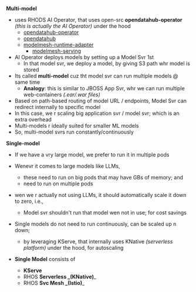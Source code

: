 **Multi-model**

- uses RHODS AI Operator, that uses open-src **opendatahub-operator** _(this is actually the AI Operator)_ under the hood
	- [opendatahub-operator](https://github.com/opendatahub-io/opendatahub-operator)
	- [opendatahub](https://github.com/opendatahub-io)
	- [modelmesh-runtime-adapter](https://github.com/opendatahub-io/modelmesh-runtime-adapter)
		- [modelmesh-serving](https://github.com/kserve/modelmesh-serving)
- AI Operator deploys models by setting up a Model Svr 1st
	- In that model svr, we deploy a model, by giving S3 path whr model is stored
- Its called **multi-model** cuz tht model svr can run multiple models @ same time
	- **Analogy**: this is similar to JBOSS App Svr, whr we can run multiple web-containers  _(.ear/.war files)_
- Based on path-based routing of model URL / endpoints, Model Svr can redirect internally to specific model
- In this case, we r scaling big application svr / model svr; which is an extra overhead
- Multi-models r ideally suited for smaller ML models
- So, multi-model svrs run constantly/continuously


**Single-model**

- If we have a vry large model, we prefer to run it in multiple pods
- Wenevr it comes to large models like LLMs, 
	- these need to run on big pods that may have GBs of memory; and
	- need to run on multiple pods
- wen we r actually not using LLMs, it should automatically scale it down to zero, i.e., 
	- Model svr shouldn't run that model wen not in use; for cost savings
- Single models do not need to run continuously, can be scaled up n down; 
	- by leveraging KServe, that internally uses KNative _(serverless platform)_ under the hood, for autoscaling

- **Single Model** consists of
	- **KServe**
	- RHOS **Serverless _(KNative)**_
	- RHOS **Svc Mesh _(Istio)**_
